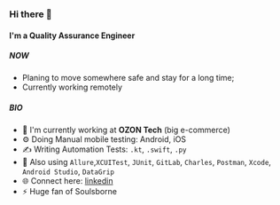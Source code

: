 ### Hi there 👋

#### I'm a Quality Assurance Engineer

##### NOW

- Planing to move somewhere safe and stay for a long time;
- Currently working remotely

##### BIO

- 🏢 I'm currently working at **OZON Tech** (big e-commerce)
- ⚙️ Doing Manual mobile testing: Android, iOS
- ✍️ Writing Automation Tests: `.kt`, `.swift`, `.py`
- 🤏 Also using `Allure`,`XCUITest`, `JUnit`, `GitLab`, `Charles`, `Postman`, `Xcode`, `Android Studio`, `DataGrip`
- 🌐 Connect here: [linkedin](https://www.linkedin.com/in/borisenkovdv/)
- ⚡️ Huge fan of Soulsborne
